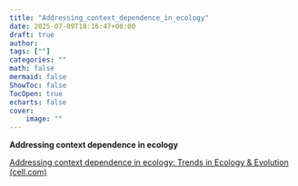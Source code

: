 ```yaml
---
title: "Addressing_context_dependence_in_ecology"
date: 2025-07-09T18:16:47+08:00
draft: true
author:
tags: [""]
categories: ""
math: false
mermaid: false
ShowToc: false
TocOpen: true
echarts: false
cover:
    image: ""
---
```




<!--more-->





**Addressing context dependence in ecology**



[Addressing context dependence in ecology: Trends in Ecology & Evolution (cell.com)](https://www.cell.com/trends/ecology-evolution/fulltext/S0169-5347(21)00258-5?_returnURL=https%3A%2F%2Flinkinghub.elsevier.com%2Fretrieve%2Fpii%2FS0169534721002585%3Fshowall%3Dtrue)